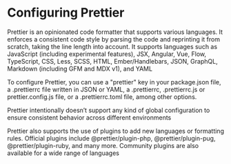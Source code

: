 # Configuring Prettier

Prettier is an opinionated code formatter that supports various languages. It enforces a consistent code style by parsing the code and reprinting it from scratch, taking the line length into account. It supports languages such as JavaScript (including experimental features), JSX, Angular, Vue, Flow, TypeScript, CSS, Less, SCSS, HTML, Ember/Handlebars, JSON, GraphQL, Markdown (including GFM and MDX v1), and YAML

To configure Prettier, you can use a "prettier" key in your package.json file, a .prettierrc file written in JSON or YAML, a .prettierrc, .prettierrc.js or prettier.config.js file, or a .prettierrc.toml file, among other options.

Prettier intentionally doesn’t support any kind of global configuration to ensure consistent behavior across different environments

Prettier also supports the use of plugins to add new languages or formatting rules. Official plugins include @prettier/plugin-php, @prettier/plugin-pug, @prettier/plugin-ruby, and many more. Community plugins are also available for a wide range of languages
